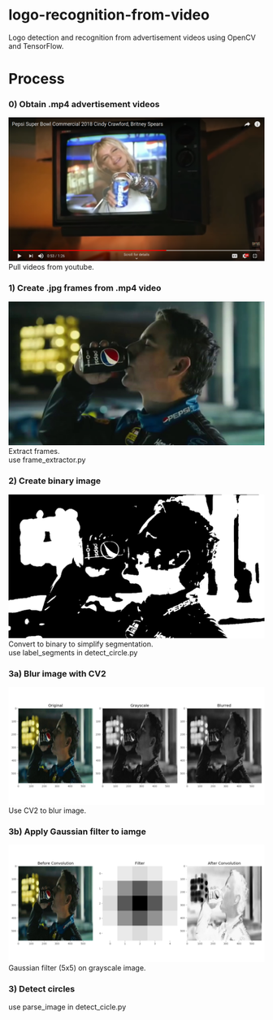 # logo-recognition-from-video
Logo detection and recognition from advertisement videos using OpenCV and TensorFlow.



# Process

### 0) Obtain .mp4 advertisement videos
<img src='img/youtube_video.png'>Pull videos from youtube.</img>


### 1) Create .jpg frames from .mp4 video
<img src='img/frame1906_original.jpg'>Extract frames.</img>
<br>use frame_extractor.py

### 2) Create binary image
<img src='img/frame1906_binary.png'>Convert to binary to simplify segmentation.</img>
<br>use label_segments in detect_circle.py


### 3a) Blur image with CV2
<img src='img/cv2 blurring.png'>Use CV2 to blur image.</img>



### 3b) Apply Gaussian filter to iamge
<img src='img/filter_convolution.png'>Gaussian filter (5x5) on grayscale image.</img>


### 3) Detect circles
use parse_image in detect_cicle.py
